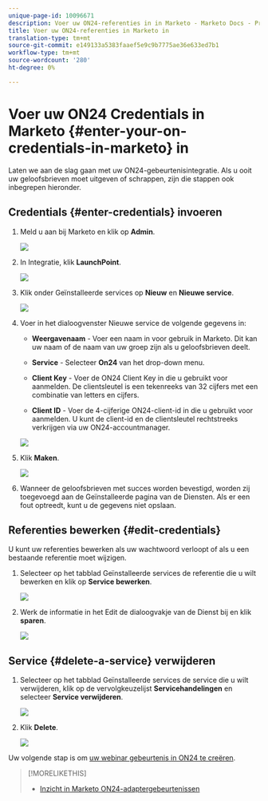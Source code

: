 ```yaml
---
unique-page-id: 10096671
description: Voer uw ON24-referenties in in Marketo - Marketo Docs - Productdocumentatie
title: Voer uw ON24-referenties in Marketo in
translation-type: tm+mt
source-git-commit: e149133a5383faaef5e9c9b7775ae36e633ed7b1
workflow-type: tm+mt
source-wordcount: '280'
ht-degree: 0%

---
```



# Voer uw ON24 Credentials in Marketo {#enter-your-on-credentials-in-marketo} in

Laten we aan de slag gaan met uw ON24-gebeurtenisintegratie. Als u ooit uw geloofsbrieven moet uitgeven of schrappen, zijn die stappen ook inbegrepen hieronder.

## Credentials {#enter-credentials} invoeren

1. Meld u aan bij Marketo en klik op **Admin**.

   ![](assets/admin.png)

1. In Integratie, klik **LaunchPoint**.

   ![](assets/image2015-12-22-13-3a15-3a38.png)

1. Klik onder Geïnstalleerde services op **Nieuw** en **Nieuwe service**.

   ![](assets/image2015-12-22-13-3a18-3a54.png)

1. Voer in het dialoogvenster Nieuwe service de volgende gegevens in:

   * **Weergavenaam**  - Voer een naam in voor gebruik in Marketo. Dit kan uw naam of de naam van uw groep zijn als u geloofsbrieven deelt.
   * **Service**  - Selecteer  **On24**  van het drop-down menu.

   * **Client Key**  - Voer de ON24 Client Key in die u gebruikt voor aanmelden. De clientsleutel is een tekenreeks van 32 cijfers met een combinatie van letters en cijfers.
   * **Client ID**  - Voer de 4-cijferige ON24-client-id in die u gebruikt voor aanmelden. U kunt de client-id en de clientsleutel rechtstreeks verkrijgen via uw ON24-accountmanager.

   ![](assets/image2015-12-22-13-3a38-3a52.png)

1. Klik **Maken**.

   ![](assets/image2015-12-22-13-3a28-3a55.png)

1. Wanneer de geloofsbrieven met succes worden bevestigd, worden zij toegevoegd aan de Geïnstalleerde pagina van de Diensten. Als er een fout optreedt, kunt u de gegevens niet opslaan.

## Referenties bewerken {#edit-credentials}

U kunt uw referenties bewerken als uw wachtwoord verloopt of als u een bestaande referentie moet wijzigen.

1. Selecteer op het tabblad Geïnstalleerde services de referentie die u wilt bewerken en klik op **Service bewerken**.

   ![](assets/six.png)

1. Werk de informatie in het Edit de dialoogvakje van de Dienst bij en klik **sparen**.

   ![](assets/seven.png)

## Service {#delete-a-service} verwijderen

1. Selecteer op het tabblad Geïnstalleerde services de service die u wilt verwijderen, klik op de vervolgkeuzelijst **Servicehandelingen** en selecteer **Service verwijderen**.

   ![](assets/eight.png)

1. Klik **Delete**.

   ![](assets/nine.png)

Uw volgende stap is om [uw webinar gebeurtenis in ON24 te creëren](create-your-webinar-event-in-on24.md).

>[!MORELIKETHIS]
>
>* [Inzicht in Marketo ON24-adaptergebeurtenissen](understanding-marketo-on24-adapter-events.md)

>



